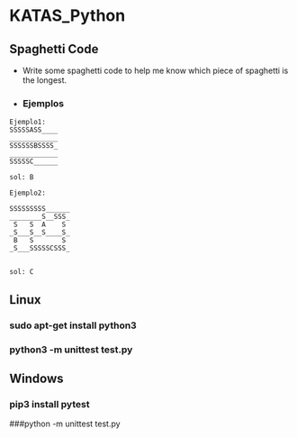 # KATAS_Python

## Spaghetti Code
- Write some spaghetti code to help me know which piece of spaghetti is the longest.

- ### Ejemplos

````
Ejemplo1:
SSSSSASS____
____________
SSSSSSBSSSS_
____________
SSSSSC______

sol: B

Ejemplo2:

SSSSSSSSS______   
________S__SSS_
 S   S  A    S 
_S___S__S____S_
 B   S       S 
_S___SSSSSCSSS_


sol: C

````

## Linux

### sudo apt-get install python3
### python3 -m unittest test.py


## Windows

### pip3 install pytest
###python -m unittest test.py


